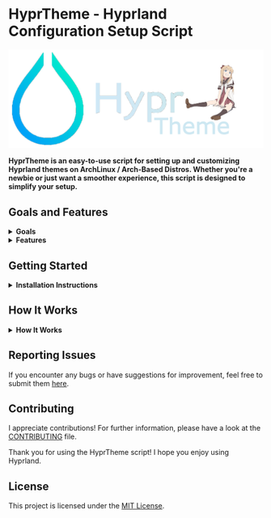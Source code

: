 # HyprTheme - Hyprland Configuration Setup Script
![hyprtheme](/assets/hyprtheme.png)

**HyprTheme is an easy-to-use script for setting up and customizing Hyprland themes on ArchLinux / Arch-Based Distros. Whether you're a newbie or just want a smoother experience, this script is designed to simplify your setup.**

## Goals and Features
<details>
<summary><strong>Goals</strong></summary>

- **Simplicity**: The main objective of HyprTheme is to provide a simple way for users to set up and switch through various themes in Hyprland.

- **Ease Contributions**: Make it easy for everyone to contribute themes so that the collaborative environment where themes can be shared and improved remains open.
</details>
<details>
<summary><strong>Features</strong></summary>

- **User-Friendly**: HyprTheme is beginner-friendly, with easy setup for customizing your Hyprland environment.

- **Automation**: HyprTheme automates the setup process, saving users time and effort.

- **Support Customization**: The `Hypr_RUN` script, when included by theme creators, runs automatically in HyprTheme. This script is typically developed by the theme owner to install dependencies, configure settings, add further customizations, or perform other setup steps.

- **Dynamic Configuration**: If a theme creator does not want their configs copied directly, they can use the `Hypr_RUN` script to dynamically generate or modify configuration files based on user choices, bypassing the need for a static config directory.

- **Streamlined Uninstallation**: Theme maintainers can provide a `Hypr_UNINSTALL` script to handle the uninstallation of their theme. This script ensures specific configurations and dependencies are properly cleaned up, providing a hassle-free removal process for users.
</details>

## Getting Started

<details>
<summary><strong>Installation Instructions</strong></summary>

### Option 1: Clone the Repository

1. **Clone the repository**:

       git clone https://github.com/0x76OID/hyprtheme.git

2. **Navigate to the repository directory**:

       cd hyprtheme

3. **Make the HyprTheme script executable** if it isn't already:

       chmod +x hyprtheme.sh

4. **Run the setup script**:

       ./hyprtheme.sh

### Option 2: Download and Install from Zip

1. **Download the zip file**:

   - Using `wget`:

         wget https://github.com/0x76OID/hyprtheme/archive/refs/heads/main.zip

   - Using `curl`:

         curl -LO https://github.com/0x76OID/hyprtheme/archive/refs/heads/main.zip

   - Or download it directly from the [GitHub repository](https://github.com/0x76OID/hyprtheme/archive/refs/heads/main.zip) using your web browser.

2. **Extract the zip file**:

       unzip main.zip

3. **Navigate to the extracted directory**:

       cd hyprtheme-main

4. **Make the HyprTheme script executable** if it isn't already:

       chmod +x hyprtheme.sh

5. **Run the setup script**:

       ./hyprtheme.sh

</details>

## How It Works

<details>
<summary><strong>How It Works</strong></summary>
Let’s explain what HyprTheme does and what it changes. While I can’t specify exactly what it changes since each theme can use different utilities and therefore different configuration folders and files, in general, this script is going to do the following:

1. **Copied Configuration Files**: It copies configuration files from the theme's directory to your system.

2. **Installs Theme Requirements**: If a `Requirements.txt` file exists inside the theme, the packages listed in it will be installed via this script using `pacman`. If a package cannot be installed via `pacman`, you must use another package manager like `yay`, or any method you prefer. To do this, you can include the necessary installation steps in the `Hypr_RUN` script and place it in your theme folder.

3. **Runs Optional Scripts**:
   - **Hypr_RUN**: This script, when present in the theme's folder, is run once. It can perform several tasks specific to that theme. For an example, see [here](Themes/Default/Hypr_RUN).
   - **Hypr_UNINSTALL**: This script, if present in the theme's folder, runs when you uninstall the theme, cleaning up its specific configurations and dependencies. For an example, see [here](Themes/Default/Hypr_UNINSTALL).

**Check the [Default](Themes/Default) theme as it’s a great example, and the [HyprTheme](hyprtheme.sh) script. Hope this helps!**
</details>

## Reporting Issues
If you encounter any bugs or have suggestions for improvement, feel free to submit them [here](https://github.com/0x76OID/hyprtheme/issues).

## Contributing
I appreciate contributions! For further information, please have a look at the [CONTRIBUTING](CONTRIBUTING.md) file.

Thank you for using the HyprTheme script! I hope you enjoy using Hyprland.

## License
This project is licensed under the [MIT License](LICENSE).
